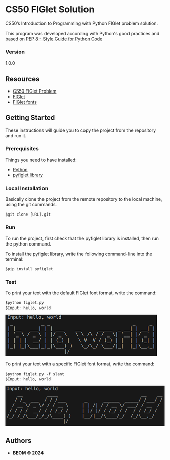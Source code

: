 # CS50 FIGlet Solution
CS50’s Introduction to Programming with Python FIGlet problem solution.

This program was developed according with Python's good practices and based on [PEP 8 - Style Guide for Python Code](https://peps.python.org/pep-0008/)

### Version
1.0.0


## Resources
* [CS50 FIGlet Problem](https://cs50.harvard.edu/python/2022/psets/4/figlet/)
* [FIGlet](https://en.wikipedia.org/wiki/FIGlet)
* [FIGlet fonts](http://www.figlet.org/fontdb.cgi)


## Getting Started

These instructions will guide you to copy the project from the repository and run it.

### Prerequisites

Things you need to have installed:
* [Python](https://docs.python.org/3/using/unix.html#getting-and-installing-the-latest-version-of-python)
* [pyfiglet library](https://pypi.org/project/pyfiglet/)

### Local Installation

Basically clone the project from the remote repository to the local machine, using the git commands.

```
$git clone [URL].git
```

### Run
To run the project, first check that the pyfiglet library is installed, then run the python command.

To install the pyfiglet library, write the following command-line into the terminal:
```
$pip install pyfiglet
```

### Test
To print your text with the default FIGlet font format, write the command:
```
$python figlet.py
$Input: hello, world
```
![output default figlet font](./output_default_figlet_font.png)

To print your text with a specific FIGlet font format, write the command:
```
$python figlet.py -f slant
$Input: hello, world
```
![output specific figlet font](./output_specific_figlet_font.png)


## Authors

* **BEOM &copy; 2024**
